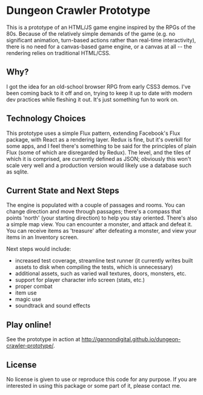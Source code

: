 # Dungeon Crawler Prototype

This is a prototype of an HTML/JS game engine inspired by the RPGs of the 80s. Because of the relatively simple demands of the game (e.g. no significant animation, turn-based actions rather than real-time interactivity), there is no need for a canvas-based game engine, or a canvas at all -- the rendering relies on traditional HTML/CSS.

## Why?

I got the idea for an old-school browser RPG from early CSS3 demos. I've been coming back to it off and on, trying to keep it up to date with modern dev practices while fleshing it out. It's just something fun to work on.

## Technology Choices

This prototype uses a simple Flux pattern, extending Facebook's Flux package, with React as a rendering layer. Redux is fine, but it's overkill for some apps, and I feel there's something to be said for the principles of plain Flux (some of which are disregarded by Redux). The level, and the tiles of which it is comprised, are currently defined as JSON; obviously this won't scale very well and a production version would likely use a database such as sqlite.

## Current State and Next Steps

The engine is populated with a couple of passages and rooms. You can change direction and move through passages; there's a compass that points 'north' (your starting direction) to help you stay oriented. There's also a simple map view. You can encounter a monster, and attack and defeat it. You can receive items as 'treasure' after defeating a monster, and view your items in an Inventory screen.

Next steps would include:
* increased test coverage, streamline test runner (it currently writes built assets to disk when compiling the tests, which is unnecessary)
* additional assets, such as varied wall textures, doors, monsters, etc.
* support for player character info screen (stats, etc.)
* proper combat
* item use
* magic use
* soundtrack and sound effects

## Play online!
See the prototype in action at http://gannondigital.github.io/dungeon-crawler-prototype/. 

## License

No license is given to use or reproduce this code for any purpose. If you are interested in using this package or some part of it, please contact me. 